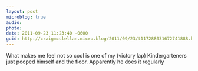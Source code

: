 ```yaml
---
layout: post
microblog: true
audio: 
photo: 
date: 2011-09-23 11:23:40 -0600
guid: http://craigmcclellan.micro.blog/2011/09/23/t117288031672741888.html
---
```

What makes me feel not so cool is one of my (victory lap) Kindergarteners just pooped himself and the floor. Apparently he does it regularly
